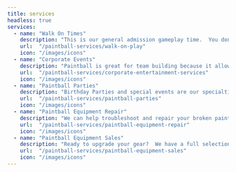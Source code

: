 ```yaml
---
title: services
headless: true
services:
  - name: "Walk On Times"
    description: "This is our general admission gameplay time.  You don't need to call ahead to book a time with us when there is walk-on time available."
    url:  "/paintball-services/walk-on-play"
    icon: "/images/icons"
  - name: "Corporate Events"
    description: "Paintball is great for team building because it allows the players to work together as a cohesive unit to achieve a goal."
    url:  "/paintball-services/corporate-entertainment-services"
    icon: "/images/icons"
  - name: "Paintball Parties"
    description: "Birthday Parties and special events are our specialties!  Area 51 Paintball can help you plan a birthday or party event."
    url:  "/paintball-services/paintball-parties"
    icon: "/images/icons"
  - name: "Paintball Equipment Repair"
    description: "We can help troubleshoot and repair your broken paintball markers and equipment to help you."
    url:  "/paintball-services/paintball-equipment-repair"
    icon: "/images/icons"
  - name: "Paintball Equipment Sales"
    description: "Ready to upgrade your gear?  We have a full selection of top models for you to choose from."
    url:  "/paintball-services/paintball-equipment-sales"
    icon: "/images/icons"
---
```

